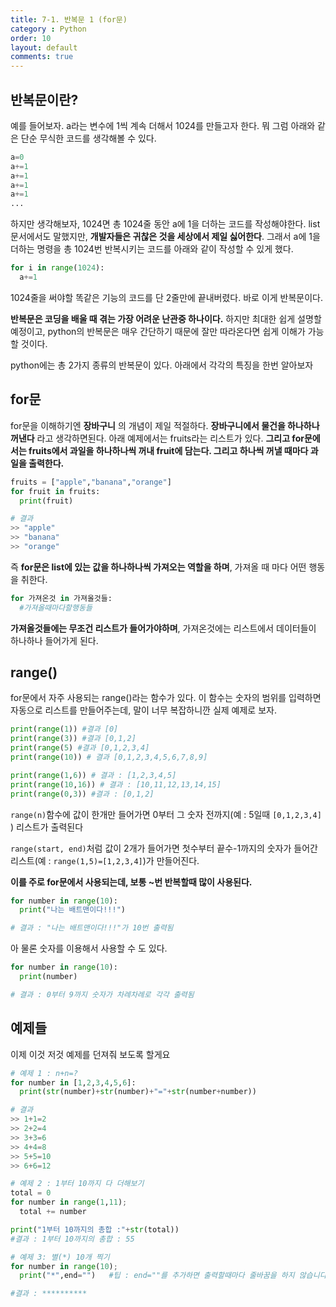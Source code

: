 ```yaml
---
title: 7-1. 반복문 1 (for문)
category : Python
order: 10
layout: default
comments: true
---
```


## 반복문이란?
예를 들어보자. a라는 변수에 1씩 계속 더해서 1024를 만들고자 한다. 뭐 그럼 아래와 같은 단순 무식한 코드를 생각해볼 수 있다.
```python
a=0
a+=1
a+=1
a+=1
a+=1
...
```
하지만 생각해보자, 1024면 총 1024줄 동안 a에 1을 더하는 코드를 작성해야한다. list 문서에서도 말했지만, **개발자들은 귀찮은 것을 세상에서 제일 싫어한다**. 그래서 a에 1을 더하는 명령을 총 1024번 반복시키는 코드를 아래와 같이 작성할 수 있게 했다.

```python
for i in range(1024):
  a+=1
```
1024줄을 써야할 똑같은 기능의 코드를 단 2줄만에 끝내버렸다. 바로 이게 반복문이다.

**반복문은 코딩을 배울 때 겪는 가장 어려운 난관중 하나이다.** 하지만 최대한 쉽게 설명할 예정이고, python의 반복문은 매우 간단하기 때문에 잘만 따라온다면 쉽게 이해가 가능할 것이다.

python에는 총 2가지 종류의 반복문이 있다. 아래에서 각각의 특징을 한번 알아보자

## for문

for문을 이해하기엔 **장바구니** 의 개념이 제일 적절하다. **장바구니에서 물건을 하나하나 꺼낸다** 라고 생각하면된다.
아래 예제에서는 fruits라는 리스트가 있다. **그리고 for문에서는 fruits에서 과일을 하나하나씩 꺼내 fruit에 담는다. 그리고 하나씩 꺼낼 때마다 과일을 출력한다.**

```python
fruits = ["apple","banana","orange"]
for fruit in fruits:
  print(fruit)

# 결과
>> "apple"
>> "banana"
>> "orange"
```

즉 **for문은 list에 있는 값을 하나하나씩 가져오는 역할을 하며**, 가져올 때 마다 어떤 행동을 취한다.
```python
for 가져온것 in 가져올것들:
  #가져올때마다할행동들
```
**가져올것들에는 무조건 리스트가 들어가야하며**, 가져온것에는 리스트에서 데이터들이 하나하나 들어가게 된다.

## range()
for문에서 자주 사용되는 range()라는 함수가 있다. 이 함수는 숫자의 범위를 입력하면 자동으로 리스트를 만들어주는데, 말이 너무 복잡하니깐 실제 예제로 보자.

```python
print(range(1)) #결과 [0]
print(range(3)) #결과 [0,1,2]
print(range(5) #결과 [0,1,2,3,4]
print(range(10)) # 결과 [0,1,2,3,4,5,6,7,8,9]

print(range(1,6)) # 결과 : [1,2,3,4,5]
print(range(10,16)) # 결과 : [10,11,12,13,14,15]
print(range(0,3)) #결과 : [0,1,2]
```

```range(n)```함수에 값이 한개만 들어가면 0부터 그 숫자 전까지(예 : 5일때 ```[0,1,2,3,4] ```) 리스트가 출력된다

```range(start, end)```처럼 값이 2개가 들어가면 첫수부터 끝수-1까지의 숫자가 들어간 리스트(예 : ```range(1,5)=[1,2,3,4]```)가 만들어진다.

**이를 주로 for문에서 사용되는데, 보통 ~번 반복할때 많이 사용된다.**

```python
for number in range(10):
  print("나는 배트맨이다!!!")

# 결과 : "나는 배트맨이다!!!"가 10번 출력됨
```

아 물론 숫자를 이용해서 사용할 수 도 있다.
```python
for number in range(10):
  print(number)

# 결과 : 0부터 9까지 숫자가 차례차례로 각각 출력됨
```

## 예제들
이제 이것 저것 예제를 던져줘 보도록 할게요

```python
# 예제 1 : n+n=?
for number in [1,2,3,4,5,6]:
  print(str(number)+str(number)+"="+str(number+number))

# 결과
>> 1+1=2
>> 2+2=4
>> 3+3=6
>> 4+4=8
>> 5+5=10
>> 6+6=12
```

```python
# 예제 2 : 1부터 10까지 다 더해보기
total = 0
for number in range(1,11);
  total += number

print("1부터 10까지의 총합 :"+str(total))
#결과 : 1부터 10까지의 총합 : 55
```

```python
# 예제 3: 별(*) 10개 찍기
for number in range(10);
  print("*",end="")   #팁 : end=""를 추가하면 출력할때마다 줄바꿈을 하지 않습니다!

#결과 : **********
```
